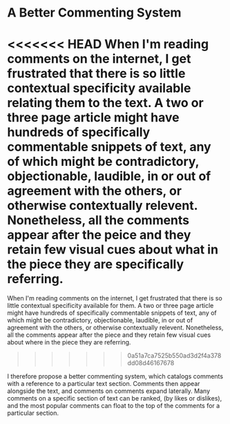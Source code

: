 # A Better Commenting System  
<<<<<<< HEAD
When I'm reading comments on the internet, I get frustrated that there is so little contextual specificity available relating them to the text. A two or three page article might have hundreds of specifically commentable snippets of text, any of which might be contradictory, objectionable, laudible, in or out of agreement with the others, or otherwise contextually relevent. Nonetheless, all the comments appear after the peice and they retain few visual cues about what in the piece they are specifically referring.
=======
When I'm reading comments on the internet, I get frustrated that there is so little contextual specificity available for them. A two or three page article might have hundreds of specifically commentable snippets of text, any of which might be contradictory, objectionable, laudible, in or out of agreement with the others, or otherwise contextually relevent. Nonetheless, all the comments appear after the piece and they retain few visual cues about where in the piece they are referring.
>>>>>>> 0a51a7ca7525b550ad3d2f4a378dd08d46167678

I therefore propose a better commenting system, which catalogs comments with a reference to a particular text section. Comments then appear alongside the text, and comments on comments expand laterally. Many comments on a specific section of text can be ranked, (by likes or dislikes), and the most popular comments can float to the top of the comments for a particular section.
